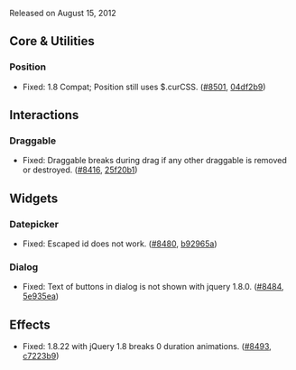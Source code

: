 <script>{
	"title": "jQuery UI 1.8.23 Changelog"
}</script>

Released on August 15, 2012

## Core &amp; Utilities

### Position

* Fixed: 1.8 Compat; Position still uses $.curCSS. ([#8501](http://bugs.jqueryui.com/ticket/8501), [04df2b9](https://github.com/jquery/jquery-ui/commit/04df2b95421bc6c440b4205d88c6a56e84fdee30))

## Interactions

### Draggable

* Fixed: Draggable breaks during drag if any other draggable is removed or destroyed. ([#8416](http://bugs.jqueryui.com/ticket/8416), [25f20b1](https://github.com/jquery/jquery-ui/commit/25f20b18bd43dd4259b64e016d397ba45f5c6934))

## Widgets

### Datepicker

* Fixed: Escaped id does not work. ([#8480](http://bugs.jqueryui.com/ticket/8480), [b92965a](https://github.com/jquery/jquery-ui/commit/b92965a78121534c113b1d717a75cee728548520))

### Dialog

* Fixed: Text of buttons in dialog is not shown with jquery 1.8.0. ([#8484](http://bugs.jqueryui.com/ticket/8484), [5e935ea](https://github.com/jquery/jquery-ui/commit/5e935ead9fbfb0ab368a9828a4d4b8d17eb38d5c))

## Effects

* Fixed: 1.8.22 with jQuery 1.8 breaks 0 duration animations. ([#8493](http://bugs.jqueryui.com/ticket/8493), [c7223b9](https://github.com/jquery/jquery-ui/commit/c7223b952d662cd2f0f0886705ffcd1931620fe2))
